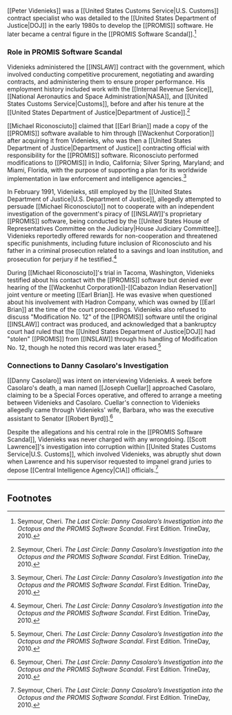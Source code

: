 [[Peter Videnieks]] was a [[United States Customs Service|U.S. Customs]] contract specialist who was detailed to the [[United States Department of Justice|DOJ]] in the early 1980s to develop the [[PROMIS]] software. He later became a central figure in the [[PROMIS Software Scandal]].[^1]

### Role in PROMIS Software Scandal

Videnieks administered the [[INSLAW]] contract with the government, which involved conducting competitive procurement, negotiating and awarding contracts, and administering them to ensure proper performance. His employment history included work with the [[Internal Revenue Service]], [[National Aeronautics and Space Administration|NASA]], and [[United States Customs Service|Customs]], before and after his tenure at the [[United States Department of Justice|Department of Justice]].[^1]

[[Michael Riconosciuto]] claimed that [[Earl Brian]] made a copy of the [[PROMIS]] software available to him through [[Wackenhut Corporation]] after acquiring it from Videnieks, who was then a [[United States Department of Justice|Department of Justice]] contracting official with responsibility for the [[PROMIS]] software. Riconosciuto performed modifications to [[PROMIS]] in Indio, California; Silver Spring, Maryland; and Miami, Florida, with the purpose of supporting a plan for its worldwide implementation in law enforcement and intelligence agencies.[^1]

In February 1991, Videnieks, still employed by the [[United States Department of Justice|U.S. Department of Justice]], allegedly attempted to persuade [[Michael Riconosciuto]] not to cooperate with an independent investigation of the government's piracy of [[INSLAW]]'s proprietary [[PROMIS]] software, being conducted by the [[United States House of Representatives Committee on the Judiciary|House Judiciary Committee]]. Videnieks reportedly offered rewards for non-cooperation and threatened specific punishments, including future inclusion of Riconosciuto and his father in a criminal prosecution related to a savings and loan institution, and prosecution for perjury if he testified.[^1]

During [[Michael Riconosciuto]]'s trial in Tacoma, Washington, Videnieks testified about his contact with the [[PROMIS]] software but denied ever hearing of the [[Wackenhut Corporation]]-[[Cabazon Indian Reservation]] joint venture or meeting [[Earl Brian]]. He was evasive when questioned about his involvement with Hadron Company, which was owned by [[Earl Brian]] at the time of the court proceedings. Videnieks also refused to discuss "Modification No. 12" of the [[PROMIS]] software until the original [[INSLAW]] contract was produced, and acknowledged that a bankruptcy court had ruled that the [[United States Department of Justice|DOJ]] had "stolen" [[PROMIS]] from [[INSLAW]] through his handling of Modification No. 12, though he noted this record was later erased.[^1]

### Connections to Danny Casolaro's Investigation

[[Danny Casolaro]] was intent on interviewing Videnieks. A week before Casolaro's death, a man named [[Joseph Cuellar]] approached Casolaro, claiming to be a Special Forces operative, and offered to arrange a meeting between Videnieks and Casolaro. Cuellar's connection to Videnieks allegedly came through Videnieks' wife, Barbara, who was the executive assistant to Senator [[Robert Byrd]].[^1]

Despite the allegations and his central role in the [[PROMIS Software Scandal]], Videnieks was never charged with any wrongdoing. [[Scott Lawrence]]'s investigation into corruption within [[United States Customs Service|U.S. Customs]], which involved Videnieks, was abruptly shut down when Lawrence and his supervisor requested to impanel grand juries to depose [[Central Intelligence Agency|CIA]] officials.[^1]

---
## Footnotes

[^1]: Seymour, Cheri. *The Last Circle: Danny Casolaro’s Investigation into the Octopus and the PROMIS Software Scandal*. First Edition. TrineDay, 2010.